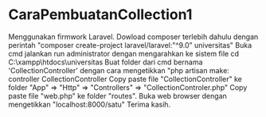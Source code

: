 # CaraPembuatanCollection1
Menggunakan firmwork Laravel.
Dowload composer terlebih dahulu dengan perintah "composer create-project laravel/laravel:"^9.0" universitas"
Buka cmd jalankan run administrator dengan mengarahkan ke sistem file cd C:\xampp\htdocs\universitas
Buat folder dari cmd bernama 'CollectionController' dengan cara mengetikkan "php artisan make: controller CollectionController
Copy paste file "CollectionController" ke folder "App" => "Http" => "Controllers" => "CollectionControler.php"
Copy paste file "web.php" ke folder "routes".
Buka web browser dengan mengetikkan "localhost:8000/satu"
Terima kasih.
